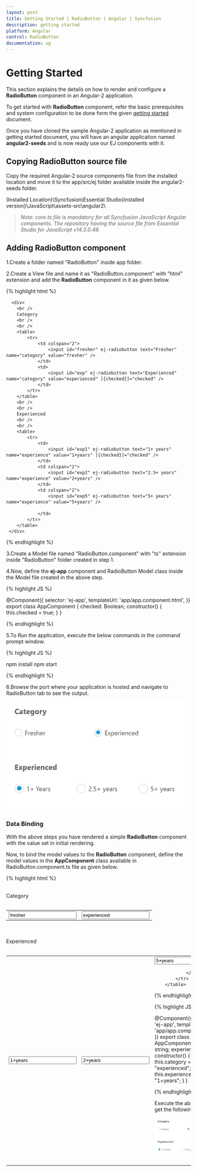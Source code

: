 ```yaml
---
layout: post
title: Getting Started | RadioButton | Angular | Syncfusion
description: getting started
platform: Angular
control: RadioButton
documentation: ug
---
```


# Getting Started

This section explains the details on how to render and configure a **RadioButton** component in an Angular-2 application.

To get started with **RadioButton** component, refer the basic prerequisites and system configuration to be done form the given [getting started](https://help.syncfusion.com/Angular/overview) document.

Once you have cloned the sample Angular-2 application as mentioned in getting started document, you will have an angular application named **angular2-seeds** and is now ready use our EJ components with it. 

## Copying RadioButton source file

Copy the required Angular-2 source components file from the installed location and move it to the app/src/ej folder available inside the angular2-seeds folder.

(Installed Location)\Syncfusion\Essential Studio\{installed version}\JavaScript\assets-src\angular2\ 

> _Note:_ _core.ts file is mandatory for all Syncfusion JavaScript Angular components. The repository having the source file from Essential Studio for JavaScript v14.3.0.49._

## Adding RadioButton component

1.Create a folder named "RadioButton" inside app folder.

2.Create a View file and name it as "RadioButton.component" with "html" extension and add the **RadioButton** component in it as given below. 

{% highlight html %}

      <div>
        <br />
        Category
        <br />
        <br />
        <table>
            <tr>
                <td colspan="2">
                    <input id="fresher" ej-radiobutton text="Fresher" name="category" value="fresher" />
                </td>
                <td>
                    <input id="exp" ej-radiobutton text="Experienced" name="category" value="experienced" [{checked}]="checked" />
                </td>
            </tr>
        </table>
        <br />
        <br />
        Experienced
        <br />
        <br />
        <table>
            <tr>
                <td>
                    <input id="exp1" ej-radiobutton text="1+ years" name="experience" value="1+years" [{checked}]="checked" />
                </td>
                <td colspan="2">
                    <input id="exp2" ej-radiobutton text="2.5+ years" name="experience" value="2+years" />
                </td>
                <td colspan="2">
                    <input id="exp5" ej-radiobutton text="5+ years" name="experience" value="5+years" />

                </td>
            </tr>
        </table>
     </div>

{% endhighlight %} 

3.Create a Model file named "RadioButton.component" with "ts" extension inside "RadioButton" folder created in step 1.

4.Now, define the **ej-app** component and RadioButton Model class inside the Model file created in the above step.

{% highlight JS %}

@Component({
     selector: 'ej-app',
     templateUrl: 'app/app.component.html',
})
export class AppComponent {
     checked: Boolean;
     constructor() {
     this.checked = true;
     }
}

{% endhighlight %}

5.To Run the application, execute the below commands in the command prompt window. 

{% highlight JS %}

npm install
npm start 

{% endhighlight %}

6.Browse the port where your application is hosted and navigate to RadioButton tab to see the output. 

![Adding RadioButton component](Getting-Started_images/two-way.png)

### Data Binding

With the above steps you have rendered a simple **RadioButton** component with the value set in initial rendering. 

Now, to bind the model values to the **RadioButton** component, define the model values in the **AppComponent** class available in RadioButton.component.ts file as given below.

{% highlight html %}
 <div>
        <br />
        Category
        <br />
        <br />
        <table>
            <tr>
                <td colspan="2">
                    <input id="fresher" ej-radiobutton text="Fresher" name="category" value="fresher" [{checked}]="category" />
                </td>
                <td>
                    <input id="exp" ej-radiobutton text="Experienced" name="category" value="experienced" [{checked}]="category" />
                </td>
            </tr>
        </table>
        <br />
        <br />
        Experienced
        <br />
        <br />
        <table>
            <tr>
                <td>
                    <input id="exp1" ej-radiobutton text="1+ years" name="experience" value="1+years" [{checked}]="experience" />
                </td>
                <td colspan="2">
                    <input id="exp2" ej-radiobutton text="2.5+ years" name="experience" value="2+years" [{checked}]="experience" />
                </td>
                <td colspan="2">
                    <input id="exp5" ej-radiobutton text="5+ years" name="experience" value="5+years" [{checked}]="experience" />

                </td>
            </tr>
        </table>
   </div>

{% endhighlight %}

{% highlight JS %}

@Component({
     selector: 'ej-app',
     templateUrl: 'app/app.component.html',
})
export class AppComponent {
     category: string;
     experience: string;
     constructor() {
        this.category = "experienced";
        this.experience = "1+years";
     }
}  

{% endhighlight %}

Execute the above code to get the following output

![Data Binding](Getting-Started_images/two-way.png)
